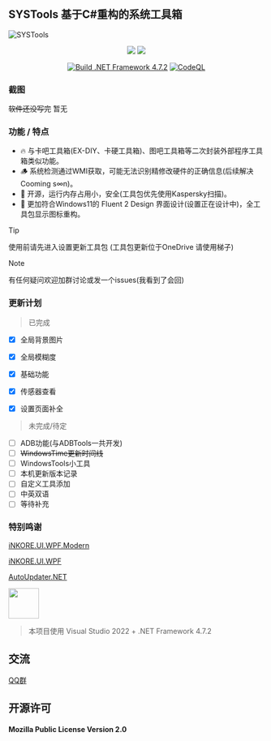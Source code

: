## SYSTools 基于C#重构的系统工具箱

![SYSTools](https://socialify.git.ci/Hikarisame-Technology/SYSTools/image?description=1&font=Jost&forks=1&issues=1&language=1&logo=https%3A%2F%2Fone.hksstudio.work%2Fd%2FOther%2FOther_Resource%2FSYSTools_LOGO.svg&name=1&owner=1&pattern=Floating%20Cogs&pulls=1&stargazers=1&theme=Dark)

<div align="center">

[![](https://img.shields.io/badge/Language-C%23-512BD4?style=for-the-badge&logo=dotnet)](https://learn.microsoft.com/en-us/dotnet/csharp)
[![](https://github.com/iNKORE-NET/UI.WPF.Modern/blob/main/assets/images/badges/UI.WPF.Modern_Main_Button.svg)](https://docs.inkore.net/ui-wpf-modern/introduction)
  
[![Build .NET Framework 4.7.2](https://github.com/Hikarisame-Technology/SYSTools/actions/workflows/main.yml/badge.svg?branch=C%23)](https://github.com/Hikarisame-Technology/SYSTools/actions/workflows/main.yml)
[![CodeQL](https://github.com/Hikarisame-Technology/SYSTools/actions/workflows/github-code-scanning/codeql/badge.svg?branch=C%23)](https://github.com/Hikarisame-Technology/SYSTools/actions/workflows/github-code-scanning/codeql)

</div>  


### 截图
  
~~软件还没写完~~ 暂无

### 功能 / 特点

- 🔥 与卡吧工具箱(EX-DIY、卡硬工具箱)、图吧工具箱等二次封装外部程序工具箱类似功能。  
- 🪵 系统检测通过WMI获取，可能无法识别精修改硬件的正确信息(后续解决Cooming s∞n)。  
- 🍕 开源，运行内存占用小，安全(工具包优先使用Kaspersky扫描)。  
- 💫 更加符合Windows11的 Fluent 2 Design 界面设计(设置正在设计中)，全工具包显示图标重构。  

> [!TIP]
> 使用前请先进入设置更新工具包 (工具包更新位于OneDrive 请使用梯子)

> [!NOTE]
> 有任何疑问欢迎加群讨论或发一个issues(我看到了会回)

### 更新计划
>已完成
- [x] 全局背景图片
- [x] 全局模糊度
- [x] 基础功能
- [x] 传感器查看
- [x] 设置页面补全


>未完成/待定
- [ ] ADB功能(与ADBTools一共开发)
- [ ] ~~WindowsTime更新时间线~~
- [ ] WindowsTools小工具
- [ ] 本机更新版本记录
- [ ] 自定义工具添加
- [ ] 中英双语
- [ ] 等待补充

### 特别鸣谢 

[iNKORE.UI.WPF.Modern](https://github.com/iNKORE-NET/UI.WPF.Modern)

[iNKORE.UI.WPF](https://github.com/iNKORE-NET/UI.WPF)

[AutoUpdater.NET](https://github.com/ravibpatel/AutoUpdater.NET)

<img src="https://visualstudio.microsoft.com/wp-content/uploads/2021/10/Product-Icon.svg" width="60"/>

>本项目使用 Visual Studio 2022 + .NET Framework 4.7.2

## 交流

[QQ群](https://jq.qq.com/?_wv=1027&k=OdcgcHfD)

## 开源许可

#### Mozilla Public License Version 2.0

